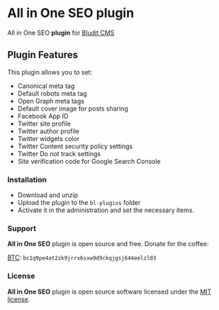 # All in One SEO plugin

All in One SEO **plugin** for [Bludit CMS](https://www.bludit.com/)

## Plugin Features

This plugin allows you to set:

 - Canonical meta tag
 - Default robots meta tag
 - Open Graph meta tags
 - Default cover image for posts sharing
 - Facebook App ID
 - Twitter site profile
 - Twitter author profile
 - Twitter widgets color
 - Twitter Content security policy settings
 - Twitter Do not track settings
 - Site verification code for Google Search Console

### Installation
 - Download and unzip
 - Upload the plugin to the `bl-plugins` folder
 - Activate it in the administration and set the necessary items.

### Support
**All in One SEO** plugin is open source and free. Donate for the coffee:

[BTC](bitcoin:bc1q9pe4at2zk9jrrx6sxw9d9ckqjgsj644eelzl03?message=all-in-one-seo): `bc1q9pe4at2zk9jrrx6sxw9d9ckqjgsj644eelzl03`

### License
**All in One SEO** plugin is open source software licensed under the [MIT license](https://tldrlegal.com/license/mit-license).
